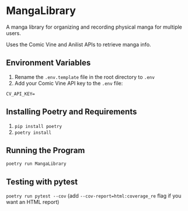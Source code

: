 # MangaLibrary
A manga library for organizing and recording physical manga for multiple users.

Uses the Comic Vine and Anilist APIs to retrieve manga info.

## Environment Variables
1. Rename the `.env.template` file in the root directory to `.env`
2. Add your Comic Vine API key to the `.env` file:
```shell
CV_API_KEY=
```

## Installing Poetry and Requirements
1. `pip install poetry`
2. `poetry install`

## Running the Program
`poetry run MangaLibrary`

## Testing with pytest
`poetry run pytest --cov` (add `--cov-report=html:coverage_re` flag if you want an HTML report)
